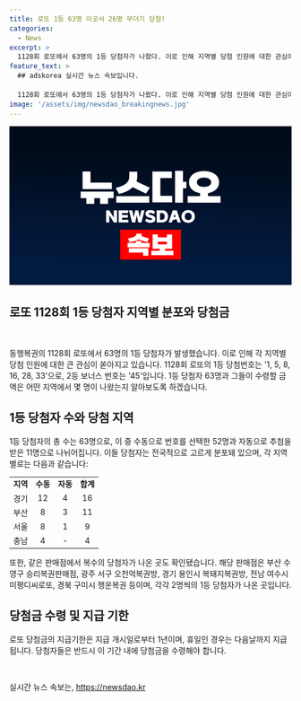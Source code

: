 ```yaml
---
title: 로또 1등 63명 이곳서 26명 무더기 당첨!
categories:
  - News
excerpt: >
  1128회 로또에서 63명의 1등 당첨자가 나왔다. 이로 인해 지역별 당첨 인원에 대한 관심이 높아졌는데, 수동 52명, 자동 11명으로 가장 많은 경기 지역에서 1등 당첨자가 나왔다. 전국 주요 지역에서 1등 당첨자가 속출하며, 하나의 판매점에서도 복수의 당첨자가 나온 곳이 있다. 1등은 4억1992만5560원, 2등은 5726만2577원, 3등은 147만6137원씩 수령 가능하며, 당첨금은 1년 이내에 수령 가능하다.
feature_text: >
  ## adskorea 실시간 뉴스 속보입니다.

  1128회 로또에서 63명의 1등 당첨자가 나왔다. 이로 인해 지역별 당첨 인원에 대한 관심이 높아졌는데, 수동 52명, 자동 11명으로 가장 많은 경기 지역에서 1등 당첨자가 나왔다. 전국 주요 지역에서 1등 당첨자가 속출하며, 하나의 판매점에서도 복수의 당첨자가 나온 곳이 있다. 1등은 4억1992만5560원, 2등은 5726만2577원, 3등은 147만6137원씩 수령 가능하며, 당첨금은 1년 이내에 수령 가능하다.
image: '/assets/img/newsdao_breakingnews.jpg'
---
```


<p><img src="/assets/img/newsdao_breakingnews.jpg" alt="adskorea 속보" /></p>

<h2 data-ke-size="size26">로또 1128회 1등 당첨자 지역별 분포와 당첨금</h2>

<p data-ke-size="size16">&nbsp;</p>

<p data-ke-size="size16">동행복권의 1128회 로또에서 63명의 1등 당첨자가 발생했습니다. 이로 인해 각 지역별 당첨 인원에 대한 큰 관심이 쏟아지고 있습니다. 1128회 로또의 1등 당첨번호는 '1, 5, 8, 16, 28, 33'으로, 2등 보너스 번호는 '45'입니다. 1등 당첨자 63명과 그들이 수령할 금액은 어떤 지역에서 몇 명이 나왔는지 알아보도록 하겠습니다.</p>

<h2 data-ke-size="size24">1등 당첨자 수와 당첨 지역</h2>

<p data-ke-size="size16">1등 당첨자의 총 수는 63명으로, 이 중 수동으로 번호를 선택한 52명과 자동으로 추첨을 받은 11명으로 나뉘어집니다. 이들 당첨자는 전국적으로 고르게 분포돼 있으며, 각 지역별로는 다음과 같습니다:</p>

<table>
    <tbody>
        <tr>
            <td style="text-align: center; height: 17px;"><b>지역</b></td>
            <td style="text-align: center; height: 17px;"><b>수동</b></td>
            <td style="text-align: center; height: 17px;"><b>자동</b></td>
            <td style="text-align: center; height: 17px;"><b>합계</b></td>
        </tr>
        <tr>
            <td style="text-align: center; height: 17px;">경기</td>
            <td style="text-align: center; height: 17px;">12</td>
            <td style="text-align: center; height: 17px;">4</td>
            <td style="text-align: center; height: 17px;">16</td>
        </tr>
        <tr>
            <td style="text-align: center; height: 17px;">부산</td>
            <td style="text-align: center; height: 17px;">8</td>
            <td style="text-align: center; height: 17px;">3</td>
            <td style="text-align: center; height: 17px;">11</td>
        </tr>
        <tr>
            <td style="text-align: center; height: 17px;">서울</td>
            <td style="text-align: center; height: 17px;">8</td>
            <td style="text-align: center; height: 17px;">1</td>
            <td style="text-align: center; height: 17px;">9</td>
        </tr>
        <tr>
            <td style="text-align: center; height: 17px;">충남</td>
            <td style="text-align: center; height: 17px;">4</td>
            <td style="text-align: center; height: 17px;">-</td>
            <td style="text-align: center; height: 17px;">4</td>
        </tr>
        <!-- 나머지 지역도 동일한 형식으로 작성 -->
    </tbody>
</table>

<p data-ke-size="size16">또한, 같은 판매점에서 복수의 당첨자가 나온 곳도 확인됐습니다. 해당 판매점은 부산 수영구 승리복권판매점, 광주 서구 오천억복권방, 경기 용인시 복돼지복권방, 전남 여수시 미평디씨로또, 경북 구미시 행운복권 등이며, 각각 2명씩의 1등 당첨자가 나온 곳입니다.</p>

<h2 data-ke-size="size24">당첨금 수령 및 지급 기한</h2>

<p data-ke-size="size16">로또 당첨금의 지급기한은 지급 개시일로부터 1년이며, 휴일인 경우는 다음날까지 지급됩니다. 당첨자들은 반드시 이 기간 내에 당첨금을 수령해야 합니다.</p>

<p data-ke-size="size16">&nbsp;</p>
실시간 뉴스 속보는, <a href="https://newsdao.kr" rel="dofollow">https://newsdao.kr</a>


